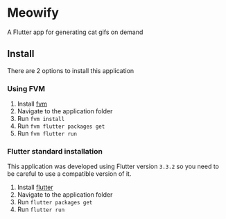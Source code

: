 # Meowify

A Flutter app for generating cat gifs on demand

## Install

There are 2 options to install this application

### Using FVM

1. Install [fvm](https://fvm.app/docs/getting_started/installation)
2. Navigate to the application folder
3. Run `fvm install`
4. Run `fvm flutter packages get`
5. Run `fvm flutter run`

### Flutter standard installation

This application was developed using Flutter version `3.3.2` so you need to be careful to use a compatible version of it.

1. Install [flutter](https://docs.flutter.dev/get-started/install)
2. Navigate to the application folder
3. Run `flutter packages get`
4. Run `flutter run`
